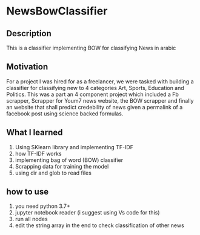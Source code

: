 # NewsBowClassifier
## Description
This is a classifier implementing BOW for classifying News in arabic 
## Motivation
For a project I was hired for as a freelancer, we were tasked with building a classifier for classifying new to 4 categories Art, Sports, Education and Politics. This was a part
an 4 component project which included a Fb scrapper, Scrapper for Youm7 news website, the BOW scrapper and finally an website that shall predict credebility of news given a permalink
of a facebook post using science backed formulas.
## What I learned
1. Using SKlearn library and implementing TF-IDF
2. how TF-IDF works
3. implementing bag of word (BOW) classifier
4. Scrapping data for training the model
5. using dir and glob to read files
## how to use 
1. you need python 3.7+
2. jupyter notebook reader (i suggest using Vs code for this)
3. run all nodes 
4. edit the string array in the end to check classification of other news
